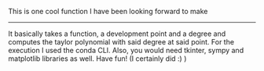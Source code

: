 This is one cool function I have been looking forward to make
_________________
It basically takes a function, a development point and a degree and computes the taylor polynomial with said degree at said point.
For the execution I used the conda CLI. Also, you would need tkinter, sympy and matplotlib libraries as well. Have fun! (I certainly did :) )
